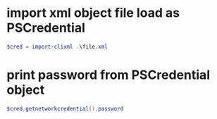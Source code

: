 # import xml object file load as PSCredential
```powershell
$cred = import-clixml .\file.xml
```

# print password from PSCredential object
```powershell
$cred.getnetworkcredential().password
```
